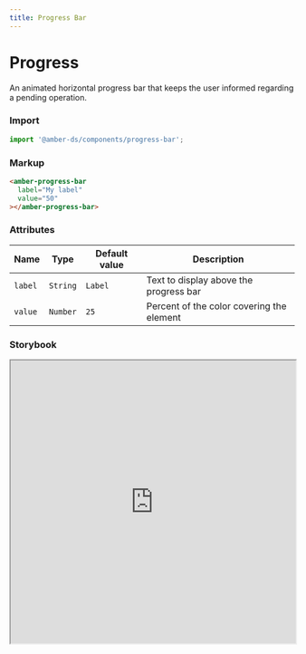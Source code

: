 ```yaml
---
title: Progress Bar
---
```


# Progress
An animated horizontal progress bar that keeps the user informed regarding a pending operation.

### Import
```javascript
import '@amber-ds/components/progress-bar';
```

### Markup
```html
<amber-progress-bar
  label="My label"
  value="50"
></amber-progress-bar>
```

### Attributes

| Name | Type | Default value | Description |
|------|------|---------------|-------------|
| `label` | `String` | `Label` | Text to display above the progress bar |
| `value` | `Number` | `25` | Percent of the color covering the element |

### Storybook
<iframe title="storybook" width="100%" height="500px" src="https://bitrockteam.github.io/amber-components/?path=/story/progress-bar--playground"></iframe>